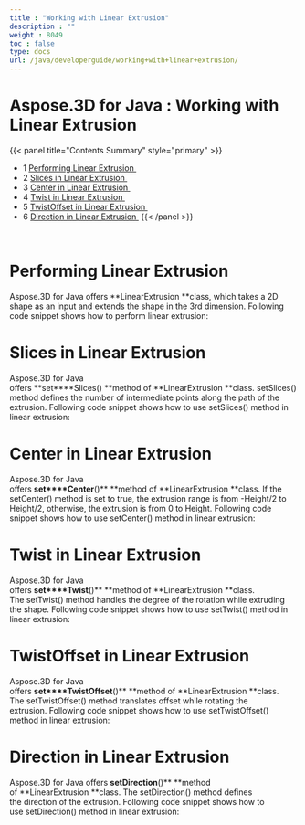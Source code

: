 ```yaml
---
title : "Working with Linear Extrusion" 
description : "" 
weight : 8049 
toc : false
type: docs
url: /java/developerguide/working+with+linear+extrusion/
---
```


# Aspose.3D for Java : Working with Linear Extrusion


{{< panel title="Contents Summary" style="primary" >}}
*   1 [Performing Linear Extrusion ](#performing-linear-extrusion )
*   2 [Slices in Linear Extrusion ](#slices-in-linear-extrusion )
*   3 [Center in Linear Extrusion ](#center-in-linear-extrusion )
*   4 [Twist in Linear Extrusion ](#twist-in-linear-extrusion )
*   5 [TwistOffset in Linear Extrusion ](#twistoffset-in-linear-extrusion )
*   6 [Direction in Linear Extrusion ](#direction in-linear-extrusion )
{{< /panel >}}
 

 

# Performing Linear Extrusion 

Aspose.3D for Java offers **LinearExtrusion **class, which takes a 2D shape as an input and extends the shape in the 3rd dimension. Following code snippet shows how to perform linear extrusion:

# Slices in Linear Extrusion 

Aspose.3D for Java offers **set****Slices() **method of **LinearExtrusion **class. setSlices() method defines the number of intermediate points along the path of the extrusion. Following code snippet shows how to use setSlices() method in linear extrusion:

# Center in Linear Extrusion 

Aspose.3D for Java offers **set****Center**()** **method of **LinearExtrusion **class. If the setCenter() method is set to true, the extrusion range is from -Height/2 to Height/2, otherwise, the extrusion is from 0 to Height. Following code snippet shows how to use setCenter() method in linear extrusion:

# Twist in Linear Extrusion 

Aspose.3D for Java offers **set****Twist**()** **method of **LinearExtrusion **class. The setTwist() method handles the degree of the rotation while extruding the shape. Following code snippet shows how to use setTwist() method in linear extrusion:

# TwistOffset in Linear Extrusion 

Aspose.3D for Java offers **set****TwistOffset**()** **method of **LinearExtrusion **class. The setTwistOffset() method translates offset while rotating the extrusion. Following code snippet shows how to use setTwistOffset() method in linear extrusion:

# Direction in Linear Extrusion 

Aspose.3D for Java offers **setDirection**()** **method of **LinearExtrusion **class. The setDirection() method defines the direction of the extrusion. Following code snippet shows how to use setDirection() method in linear extrusion:

